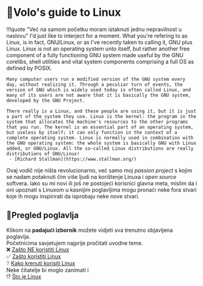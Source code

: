 # 🐧Volo's guide to Linux 

!!!quote "Već na samom početku moram istaknuti jednu nepravilnost u naslovu"
    I'd just like to interject for a moment. What you're refering to as Linux, is in fact, GNU/Linux, or as I've recently taken to calling it, GNU plus Linux. Linux is not an operating system unto itself, but rather another free component of a fully functioning GNU system made useful by the GNU corelibs, shell utilities and vital system components comprising a full OS as defined by POSIX.

    Many computer users run a modified version of the GNU system every day, without realizing it. Through a peculiar turn of events, the version of GNU which is widely used today is often called Linux, and many of its users are not aware that it is basically the GNU system, developed by the GNU Project.

    There really is a Linux, and these people are using it, but it is just a part of the system they use. Linux is the kernel: the program in the system that allocates the machine's resources to the other programs that you run. The kernel is an essential part of an operating system, but useless by itself; it can only function in the context of a complete operating system. Linux is normally used in combination with the GNU operating system: the whole system is basically GNU with Linux added, or GNU/Linux. All the so-called Linux distributions are really distributions of GNU/Linux!  
     - [Richard Stallman](https://www.stallman.org/)
Ovaj vodič nije ništa revolucionarno, već samo moj _passion project_ s kojim se nadam potaknuti čim više ljudi na korištenje Linuxa i _open source_ softvera. Iako su mi novi ili još ne postojeći korisnici glavna meta, mislim da i oni upoznati s Linuxom u kasnijim poglavljima mogu pronaći neke fora stvari koje ih mogu inspirirati da isprobaju neke nove stvari.

## 📒Pregled poglavlja  
Klikom na <span title="tri horizontalne crte u gornjem desnom kutu stranice"> __padajući izbornik</span>__ možete vidjeti sva trenutno objavljena poglavlja.  
Početnicima savjetujem najprije pročitati uvodne teme.  
❌ [Zašto NE koristiti Linux]()  
✅ [Zašto koristiti Linux]()  
❔ [Kako krenuti korisiti Linux]()  
Neke čitatelje bi moglo zanimati i   
⁉️ [Što je Linux]()  
